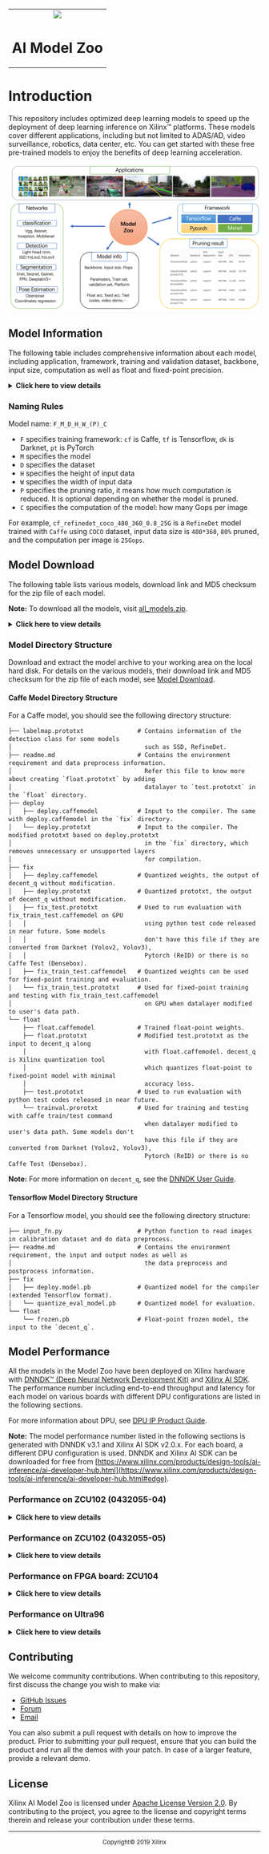 <table width="100%">
  <tr width="100%">
    <td align="center"><img src="https://www.xilinx.com/content/dam/xilinx/imgs/press/media-kits/corporate/xilinx-logo.png" width="30%"/><h1>AI Model Zoo</h1>
    </td>
 </tr>
 </table>

# Introduction
This repository includes optimized deep learning models to speed up the deployment of deep learning inference on Xilinx&trade; platforms. These models cover different applications, including but not limited to ADAS/AD, video surveillance, robotics, data center, etc. You can get started with these free pre-trained models to enjoy the benefits of deep learning acceleration.

![Missing Image:xlnx_model_zoo.png](images/xlnx_model_zoo.png)

## Model Information
The following table includes comprehensive information about each model, including application, framework, training and validation dataset, backbone, input size, computation as well as float and fixed-point precision. 

<details>
 <summary><b>Click here to view details</b></summary>
 
| No\. | Application              | Model                          | Name                                                | Framework  | Backbone       | Input Size | OPS per image | Training Set                            | Val Set                 | Float \(Top1, Top5\)/ mAP/mIoU | Fixed \(Top1, Top5\)/mAP/mIoU |
|------|--------------------------|--------------------------------|-----------------------------------------------------|------------|----------------|------------|---------------|-----------------------------------------|-------------------------|--------------------------------|-------------------------------|
| 1    | Image Classification     | resnet50                       | cf\_resnet50\_imagenet\_224\_224\_7\.7G             | caffe      | resnet50       | 224\*224   | 7\.7G         | ImageNet Train                          | ImageNet Validataion    | 0\.74828/0\.92135              | 0\.7338/0\.9130               |
| 2    | Image Classification     | Inception\_v1                  | cf\_inceptionv1\_imagenet\_224\_224\_3\.16G         | caffe      | inception\_v1  | 224\*224   | 3\.16G        | ImageNet Train                          | ImageNet Validataion    | 0\.689/0\.897                  | 0\.69882/0\.894122            |
| 3    | Image Classification     | Inception\_v2                  | cf\_inceptionv2\_imagenet\_224\_224\_4G             | caffe      | bn\-inception  | 224\*224   | 4G            | ImageNet Train                          | ImageNet Validataion    | 0\.7283/0\.9109                | 0\.7170/0\.9033               |
| 4    | Image Classification     | Inception\_v3                  | cf\_inceptionv3\_imagenet\_299\_299\_11\.4G         | caffe      | inception\_v3  | 299\*299   | 11\.4G        | ImageNet Train                          | ImageNet Validataion    | 0\.77058/0\.93326              | 0\.76264/0\.930322            |
| 5    | Image Classification     | mobileNet\_v2                  | cf\_mobilenetv2\_imagenet\_224\_224\_0\.59G         | caffe      | MobileNet\_v2  | 224\*224   | 608M          | ImageNet Train                          | ImageNet Validataion    | 0\.6649/0\.872362              | 0\.635219/0\.850701           |
| 6    | Image Classification     | tf\_resnet50                   | tf\_resnet50\_imagenet\_224\_224\_6\.97G            | tensorflow | resnet50       | 224\*224   | 6\.97G        | ImageNet Train                          | ImageNet Validataion    | 0\.7520/0\.9219                | 0\.7420/0\.9209               |
| 7    | Image Classification     | tf\_inception\_v1              | tf\_inceptionv1\_imagenet\_224\_224\_3G             | tensorflow | inception\_v1  | 224\*224   | 3\.0G         | ImageNet Train                          | ImageNet Validataion    | 0\.6976/0\.8963                | 0\.6786/0\.8885               |
| 8    | Image Classification     | tf\_mobilenet\_v2              | tf\_mobilenetv2\_imagenet\_224\_224\_1\.17G         | tensorflow | MobileNet\_v2  | 224\*224   | 1\.17G        | ImageNet Train                          | ImageNet Validataion    | 0\.7487/0\.9250                | 0\.2720/\-                    |
| 9    | ADAS Vehicle Detection   | ssd\_adas\_pruned\_0\.95       | cf\_ssdadas\_bdd\_360\_480\_0\.95\_6\.3G            | caffe      | VGG\-16        | 360\*480   | 6\.3G         | bdd100k \+ private data                 | bdd100k \+ private data | 0\.426                         | 0\.424                        |
| 10   | ADAS Pedstrain Detection | ssd\_pedestrain\_pruned\_0\.97 | cf\_ssdpedestrian\_coco\_360\_640\_0\.97\_5\.9G     | caffe      | VGG\-bn\-16    | 360\*640   | 5\.9G         | coco2014\_train\_person and crowndhuman | coco2014\_val\_person   | 0\.5899                        | 0\.585                        |
| 11   | Traffic Detection        | ssd\_traffic\_pruned\_0\.9     | cf\_ssdtraffic\_360\_480\_0\.9\_11\.6G              | caffe      | VGG\-16        | 360\*480   | 11\.6G        | private data                            | private data            | 0\.602                         | 0\.588                        |
| 12   | Object Detection         | ssd\_mobilnet\_v2              | cf\_ssdmobilenetv2\_bdd\_360\_480\_6\.57G           | caffe      | MobileNet\_v2  | 360\*480   | 6\.57G        | bdd100k train                           | bdd100k val             | 0\.3186                        | 0\.3019                        |
| 13   | Object Detection         | tf\_ssd\_voc                   | tf\_ssd\_voc\_300\_300\_64\.81G                     | tensorflow | VGG\-bn\-16    | 300\*300   | 64\.81G       | voc07\+12\_trainval                     | voc07\_test             | 0\.7942\(11 points\)           | 0\.7882\(11 points\)          |
| 14   | Face Detection           | densebox\_320\_320             | cf\_densebox\_wider\_320\_320\_0\.49G               | caffe      | VGG\-16        | 320\*320   | 0\.49G        | wider\_face                             | FDDB                    | 0\.8818                        | 0\.8768                       |
| 15   | Face Detection           | densebox\_360\_640             | cf\_densebox\_wider\_360\_640\_1\.11G               | caffe      | VGG\-16        | 360\*640   | 1\.11G        | wider\_face                             | FDDB                    | 0\.8909                        | 0\.8909                       |
| 16   | ADAS Detection           | yolov3\_adas\_prune\_0\.9      | dk\_yolov3\_cityscapes\_256\_512\_0\.9\_5\.46G      | darknet    | darknet\-53    | 256\*512   | 5\.46G        | cityscape train                         | cityscape val           | 55\.20%                        | 53\.00%                       |
| 17   | Object Detection         | yolov3\_voc                    | dk\_yolov3\_voc\_416\_416\_65\.42G                  | darknet    | darknet\-53    | 416\*416   | 65\.42G       | voc07\+12\_trainval                     | voc07\_test             | 82\.4%\(MaxIntegral\)          | 81\.5%\(MaxIntegral\)         |
| 18   | Object Detection         | tf\_yolov3\_voc                | tf\_yolov3\_voc\_416\_416\_65\.63G                  | tensorflow | darknet\-53    | 416\*416   | 65\.63G       | voc07\+12\_trainval                     | voc07\_test             | 78\.46%\(11 points\)           | 77\.38%\(11 points\)          |
| 19   | Object Detection         | refinedet\_pruned\_0\.8        | cf\_refinedet\_coco\_360\_480\_0\.8\_25G            | caffe      | VGG\-bn\-16    | 360\*480   | 25G           | coco2014\_train\_person                 | coco2014\_val\_person   | 67\.68%                        | 67\.47%                       |
| 20   | Object Detection         | refinedet\_pruned\_0\.92       | cf\_refinedet\_coco\_360\_480\_0\.92\_10\.10G       | caffe      | VGG\-bn\-16    | 360\*480   | 10\.10G       | coco2014\_train\_person                 | coco2014\_val\_person   | 64\.60%                        | 64\.50%                       |
| 21   | Object Detection         | refinedet\_pruned\_0\.96       | cf\_refinedet\_coco\_360\_480\_0\.96\_5\.08G        | caffe      | VGG\-bn\-16    | 360\*480   | 5\.08G        | coco2014\_train\_person                 | coco2014\_val\_person   | 60\.89%                        | 60\.65%                       |
| 22   | ADAS Segmentation        | FPN                            | cf\_fpn\_cityscapes\_256\_512\_8\.9G                | caffe      | Google\_v1\_BN | 256\*512   | 8\.9G         | Cityscapes gtFineTrain\(2975\)          | Cityscapes Val\(500\)   | 0\.5669                        | 0\.5645                       |
| 23   | ADAS Lane Detection      | VPGnet\_pruned\_0\.99          | cf\_VPGnet\_caltechlane\_480\_640\_0\.99\_2\.5G     | caffe      | VGG            | 480\*640   | 2\.5G         | caltech\-lanes\-train\-dataset          | caltech lane            | 88\.639%\(F1\-score\)          | 87%\(F1\-score\)              |
| 24   | Pose Estimation          | SP\-net                        | cf\_SPnet\_aichallenger\_224\_128\_0\.54G           | caffe      | Google\_v1\_BN | 128\*224   | 548\.6M       | ai\_challenger                          | ai\_challenger          | 88\.2%\(PCKh0\.5\)             | 87\.86%\(PCKh0\.5\)           |
| 25   | Pose Estimation          | Openpose\_pruned\_0\.3         | cf\_openpose\_aichallenger\_368\_368\_0\.3\_189\.7G | caffe      | VGG            | 368\*368   | 49\.88G       | ai\_challenger                          | ai\_challenger          | 0\.45067\(OKs\)                | 0\.44287\(Oks\)               |
| 26   | Object Detection         | yolov2\_voc                    | dk\_yolov2\_voc\_448\_448\_34G                      | darknet    | darknet\-19    | 448\*448   | 34G           | voc07\+12\_trainval                     | voc07\_test             | 78\.45%\(MaxIntegral\)         | 77\.39%\(MaxIntegral\)        |
| 27   | Object Detection         | yolov2\_voc\_pruned\_0\.66     | dk\_yolov2\_voc\_448\_448\_0\.66\_11\.56G           | darknet    | darknet\-19    | 448\*448   | 11\.56G       | voc07\+12\_trainval                     | voc07\_test             | 77%\(MaxIntegral\)             | 76%\(MaxIntegral\)            |
| 28   | Object Detection         | yolov2\_voc\_pruned\_0\.71     | dk\_yolov2\_voc\_448\_448\_0\.71\_9\.86G            | darknet    | darknet\-19    | 448\*448   | 9\.86G        | voc07\+12\_trainval                     | voc07\_test             | 76\.7%\(MaxIntegral\)          | 75\.3%\(MaxIntegral\)         |
| 29   | Object Detection         | yolov2\_voc\_pruned\_0\.77     | dk\_yolov2\_voc\_448\_448\_0\.77\_7\.82G            | darknet    | darknet\-19    | 448\*448   | 7\.82G        | voc07\+12\_trainval                     | voc07\_test             | 75\.76%\(MaxIntegral\)         | 74\.6%\(MaxIntegral\)         |
| 30   | Image Classifiction      | Inception\-v4                  | cf\_inceptionv4\_imagenet\_299\_299\_24\.5G         | caffe      | inception      | 299\*299   | 24\.5G        | ImageNet Train                          | ImageNet Validataion    | 79\.59%/94\.70%                | 78\.99%/94\.45%               |
| 31   | Image Classifiction      | SqueezeNet                     | cf\_squeeze\_imagenet\_227\_227\_0\.76G             | caffe      | squeezenet     | 227\*227   | 0\.76G        | ImageNet Train                          | ImageNet Validataion    | 54\.64%/78\.20%                | 50\.69%/77\.01%               |
| 32   | Face Recognition         | face\_landmark                 | cf\_landmark\_celeba\_96\_72\_0\.14G                | caffe      | lenet          | 96\*72     | 0\.14G        | celebA                                  | processed helen         | 0\.03704\(MAE\)                | 0\.03692\(MAE\)               |
| 33   | Re\-identification       | reid                           | cf\_reid\_marketcuhk\_160\_80\_0\.95G               | caffe      | resnet18       | 160\*80    | 0\.95G        | Market1501\+CUHK03                      | Market1501              | 78\.00%                        | 77\.60%                       |
| 34   | Object Detection         | yolov3\_bdd                    | cf\_yolov3\_bdd\_288\_512\_53\.7G                   | caffe      | darknet\-53    | 288\*512   | 53\.7G        | bdd100k                                 | bdd100k                 | 50\.60%                        | 49\.14%                       |
| 35   | Image Classifiction      | tf\_mobilenet\_v1              | tf\_mobilenetv1\_imagenet\_224\_224\_1\.14G         | tensorflow | MobileNet\_v1  | 224\*224   | 1\.14G        | ImageNet Train                          | ImageNet Validataion    | 71\.06%/89\.72%                | 67\.87%/87\.67%               |
| 36   | Image Classifiction      | resnet18                       | cf\_resnet18\_imagenet\_224\_224\_3\.65G            | caffe      | resnet18       | 224\*224   | 3\.65G        | ImageNet Train                          | ImageNet Validataion    | 68\.44%/88\.64%                | 66\.94%/88\.25%               |
| 37   | Image Classifiction      | resnet18\_wide                 | tf\_resnet18\_imagenet\_224\_224\_28G               | tensorflow | resnet18       | 224\*224   | 28G           | ImageNet Train                          | ImageNet Validataion    | 68\.91%/88\.63%                | 69\.86%/88\.96%               |

</details>

### Naming Rules
Model name: `F_M_D_H_W_(P)_C`
* `F` specifies training framework: `cf` is Caffe, `tf` is Tensorflow, `dk` is Darknet, `pt` is PyTorch
* `M` specifies the model
* `D` specifies the dataset
* `H` specifies the height of input data
* `W` specifies the width of input data
* `P` specifies the pruning ratio, it means how much computation is reduced. It is optional depending on whether the model is pruned.
* `C` specifies the computation of the model: how many Gops per image

For example, `cf_refinedet_coco_480_360_0.8_25G` is a `RefineDet` model trained with `Caffe` using `COCO` dataset, input data size is `480*360`, `80%` pruned, and the computation per image is `25Gops`.



## Model Download
The following table lists various models, download link and MD5 checksum for the zip file of each model.

**Note:** To download all the models, visit [all_models.zip](https://www.xilinx.com/bin/public/openDownload?filename=all_models.zip). 

<details>
 <summary><b>Click here to view details</b></summary>

If you are a:
 - Linux user, use the [`get_model.sh`](reference-files/get_model.sh) script to download all the models.   
 - Windows user, use the download link listed in the following table to download a model.


| No\. | Model                          | Size       | Download link                                                                                                      | Checksum                         |
|------|--------------------------------|------------|--------------------------------------------------------------------------------------------------------------------|----------------------------------|
| 1    | resnet50                       | 226\.61 MB | https://www.xilinx.com/bin/public/openDownload?filename=cf_resnet50_imagenet_224_224_7.7G.zip             | a1158f0558254b94bbf05651b04893af |
| 2    | Inception\_v1                  | 86\.47 MB  | https://www.xilinx.com/bin/public/openDownload?filename=cf_inceptionv1_imagenet_224_224_3.16G.zip         | 9cad57664719e106d1dfe81f0730e1a2 |
| 3    | Inception\_v2                  | 143\.38 MB | https://www.xilinx.com/bin/public/openDownload?filename=cf_inceptionv2_imagenet_224_224_4G.zip             | 13439f7c01b769f72724d0d9bd5f1f87 |
| 4    | Inception\_v3                  | 212\.43 MB | https://www.xilinx.com/bin/public/openDownload?filename=cf_inceptionv3_imagenet_299_299_11.4G.zip         | f6415422c49087dfbc933fd0d2e451ed |
| 5    | mobileNet\_v2                  | 33\.17 MB  | https://www.xilinx.com/bin/public/openDownload?filename=cf_mobilenetv2_imagenet_224_224_0.59G.zip         | a698a297abc8607503e15f47ea5de539 |
| 6    | tf\_resnet50                   | 204\.41 MB | https://www.xilinx.com/bin/public/openDownload?filename=tf_resnet50_imagenet_224_224_6.97G.zip            | ffce2c0461d0e914d6d1eb3e81b0c825 |
| 7    | tf\_inception\_v1              | 53\.44 MB  | https://www.xilinx.com/bin/public/openDownload?filename=tf_inceptionv1_imagenet_224_224_3G.zip             | 64f58dd36e28726a62b964284bb91508 |
| 8    | tf\_mobilenet\_v2              | 49\.84 MB  | https://www.xilinx.com/bin/public/openDownload?filename=tf_mobilenetv2_imagenet_224_224_1.17G.zip         | 47e70eae53af73e77664d9871456511f |
| 9    | ssd\_adas\_pruned\_0\.95       | 10\.97 MB  | https://www.xilinx.com/bin/public/openDownload?filename=cf_ssdadas_bdd_360_480_0.95_6.3G.zip            | 02c14f5b3a4641bef2f6713625f9bf95 |
| 10   | ssd\_pedestrain\_pruned\_0\.97 | 7\.32 MB   | https://www.xilinx.com/bin/public/openDownload?filename=cf_ssdpedestrian_coco_360_640_0.97_5.9G.zip     | d913a529e8885451b670f865bec21c3a |
| 11   | ssd\_traffic\_pruned\_0\.9     | 17\.49 MB  | https://www.xilinx.com/bin/public/openDownload?filename=cf_ssdtraffic_360_480_0.9_11.6G.zip              | a978c750f14b879c45daf0379198c015 |
| 12   | ssd\_mobilnet\_v2              | 98\.48 MB  | https://www.xilinx.com/bin/public/openDownload?filename=cf_ssdmobilenetv2_bdd_360_480_6.57G.zip           | bbd9b6a5429db3341115df8eb19d30cc |
| 13   | tf\_ssd\_voc                   | 209\.66 MB | https://www.xilinx.com/bin/public/openDownload?filename=tf_ssd_voc_300_300_64.81G.zip                     | 9f7081ec490148eb4709c0075b6db58e |
| 14   | densebox\_320\_320             | 4\.64 MB   | https://www.xilinx.com/bin/public/openDownload?filename=cf_densebox_wider_320_320_0.49G.zip               | e7cf3260a84422640f115e4ae62bd963 |
| 15   | densebox\_360\_640             | 4\.64 MB   | https://www.xilinx.com/bin/public/openDownload?filename=cf_densebox_wider_360_640_1.11G.zip               | 53da8c489d73c72ad94b38f624157380 |
| 16   | yolov3\_adas\_prune\_0\.9      | 35\.81 MB  | https://www.xilinx.com/bin/public/openDownload?filename=dk_yolov3_cityscapes_256_512_5.46G.zip            | 20530268484ff9a2ff67804ad1c19b3b |
| 17   | yolov3\_voc                    | 940\.03 MB | https://www.xilinx.com/bin/public/openDownload?filename=dk_yolov3_voc_416_416_65.42G.zip                  | d8265f80521da8e3251ea57798818c31 |
| 18   | tf\_yolov3\_voc                | 500\.07 MB | https://www.xilinx.com/bin/public/openDownload?filename=tf_yolov3_voc_416_416_65.63G.zip                  | c5923313c7570226d4a9249ea68b6fdd |
| 19   | refinedet\_pruned\_0\.8        | 10\.2 MB   | https://www.xilinx.com/bin/public/openDownload?filename=cf_refinedet_coco_360_480_0.92_10.10G.zip       | b3fa2804b699915e3dc6bf88478308d8 |
| 20   | refinedet\_pruned\_0\.92       | 5\.07 MB   | https://www.xilinx.com/bin/public/openDownload?filename=cf_refinedet_coco_360_480_0.96_5.08G.zip        | 51e8fb7639786a476829c8286b7e1843 |
| 21   | refinedet\_pruned\_0\.96       | 37\.34 MB  | https://www.xilinx.com/bin/public/openDownload?filename=cf_refinedet_coco_360_480_0.8_25G.zip            | 8ae8521ad5d754bb473a2527dfa5a805 |
| 22   | FPN                            | 55\.98 MB  | https://www.xilinx.com/bin/public/openDownload?filename=cf_fpn_cityscapes_256_512_8.9G.zip                | 2f29e526a604f81ae07654a5c5f50dc8 |
| 23   | VPGnet\_pruned\_0\.99          | 6\.89 MB   | https://www.xilinx.com/bin/public/openDownload?filename=cf_VPGnet_caltechlane_480_640_0.99_2.5G.zip     | 697672ac6d91418e16c19978889cb827 |
| 24   | SP\-net                        | 17\.32 MB  | https://www.xilinx.com/bin/public/openDownload?filename=cf_SPnet_aichallenger_224_128_0.54G.zip           | 41769a269984a183362f2492f719a0d1 |
| 25   | Openpose\_pruned\_0\.3         | 315\.37 MB | https://www.xilinx.com/bin/public/openDownload?filename=cf_openpose_aichallenger_368_368_0.3_189.7G.zip | 3e2f9fac5dcdfbc30d663b2f218ebc6c |
| 26   | yolov2\_voc                    | 476\.34 MB | https://www.xilinx.com/bin/public/openDownload?filename=dk_yolov2_voc_448_448_34G.zip                      | a6f439314bdf65d0d4684c8cdc96c3dd |
| 27   | yolov2\_voc\_pruned\_0\.66     | 223\.22 MB | https://www.xilinx.com/bin/public/openDownload?filename=dk_yolov2_voc_448_448_0.66_11.56G.zip           | 9fa27b6cfe81e5f3a62004dc12cabbe7 |
| 28   | yolov2\_voc\_pruned\_0\.71     | 202\.25 MB | https://www.xilinx.com/bin/public/openDownload?filename=dk_yolov2_voc_448_448_0.71_9.86G.zip            | 6a67d3182cf52dae2023ef3255c128e6 |
| 29   | yolov2\_voc\_pruned\_0\.77     | 146\.51 MB | https://www.xilinx.com/bin/public/openDownload?filename=dk_yolov2_voc_448_448_0.77_7.82G.zip            | 662857523d9762c7fe74cc3597cf5fd6 |
| 30   | Inception\-v4                  | 380\.38 MB | https://www.xilinx.com/bin/public/openDownload?filename=cf_inceptionv4_imagenet_299_299_24.5G.zip         | e75b600ca020446626b6700b04ba5f5f |
| 31   | SqueezeNet                     | 11\.27 MB  | https://www.xilinx.com/bin/public/openDownload?filename=cf_squeeze_imagenet_227_227_0.76G.zip             | 20befe2e854d1e36230e77f283ee3d39 |
| 32   | face\_landmark                 | 50\.42 MB  | https://www.xilinx.com/bin/public/openDownload?filename=cf_landmark_celeba_96_72_0.14G.zip                | 44236176d313f8a51098d060cf3ad07d |
| 33   | reid                           | 98\.33 MB  | https://www.xilinx.com/bin/public/openDownload?filename=cf_reid_marketcuhk_160_80_0.95G.zip               | bb2ca45bf1e57949a66cb3bf52adce8f |
| 34   | yolov3\_bdd                    | 944\.14 MB | https://www.xilinx.com/bin/public/openDownload?filename=cf_yolov3_bdd_288_512_53.7G.zip                   | 25802e6b0e0ae0ac3f0ccea105d2a829 |
| 35   | tf\_mobilenet\_v1              | 42\.43 MB  | https://www.xilinx.com/bin/public/openDownload?filename=tf_mobilenetv1_imagenet_224_224_1.14G.zip         | 4337b02322441ce1686ce19fc1a36d82 |
| 36   | resnet18                       | 178\.45 MB | https://www.xilinx.com/bin/public/openDownload?filename=cf_resnet18_imagenet_224_224_3.65G.zip            | 2380212df49e7c9584bdaef646c470f7 |
| 37   | resnet18\_wide                 | 393\.64 MB | https://www.xilinx.com/bin/public/openDownload?filename=tf_resnet18_imagenet_224_224_28G.zip               | 32f782a084f2f2de089c9eb4f1c3e364 |
| /    | All models                     | 6\.31GB    | https://www.xilinx.com/bin/public/openDownload?filename=all_models.zip                                         | 0fc242102699cad110027ecfff453d91 |

</details>

### Model Directory Structure
Download and extract the model archive to your working area on the local hard disk. For details on the various models, their download link and MD5 checksum for the zip file of each model, see [Model Download](#model-download).

#### Caffe Model Directory Structure
For a Caffe model, you should see the following directory structure:
    
    ├── labelmap.prototxt               # Contains information of the detection class for some models 
    │                                     such as SSD, RefineDet.
    ├── readme.md                       # Contains the environment requirement and data preprocess information. 
    │                                     Refer this file to know more about creating `float.prototxt` by adding
    │                                     datalayer to `test.prototxt` in the `float` directory.
    ├── deploy                          
    │   ├── deploy.caffemodel           # Input to the compiler. The same with deploy.caffemodel in the `fix` directory.
    │   └── deploy.prototxt             # Input to the compiler. The modified prototxt based on deploy.prototxt
    │                                     in the `fix` directory, which removes unnecessary or unsupported layers 
    │                                     for compilation.
    ├── fix                             
    │   ├── deploy.caffemodel           # Quantized weights, the output of decent_q without modification.
    │   ├── deploy.prototxt             # Quantized prototxt, the output of decent_q without modification.
    │   ├── fix_test.prototxt           # Used to run evaluation with fix_train_test.caffemodel on GPU 
    │   │                                 using python test code released in near future. Some models 
    │   │                                 don't have this file if they are converted from Darknet (Yolov2, Yolov3),
    │   │                                 Pytorch (ReID) or there is no Caffe Test (Densebox).
    │   ├── fix_train_test.caffemodel   # Quantized weights can be used for fixed-point training and evaluation.    
    │   └── fix_train_test.prototxt     # Used for fixed-point training and testing with fix_train_test.caffemodel
    │                                     on GPU when datalayer modified to user's data path.
    └── float                           
        ├── float.caffemodel            # Trained float-point weights.
        ├── float.prototxt              # Modified test.prototxt as the input to decent_q along 
        │                                 with float.caffemodel. decent_q is Xilinx quantization tool 
        │                                 which quantizes float-point to fixed-point model with minimal 
        │                                 accuracy loss. 
        ├── test.prototxt               # Used to run evaluation with python test codes released in near future.    
        └── trainval.prorotxt           # Used for training and testing with caffe train/test command 
                                          when datalayer modified to user's data path. Some models don't 
                                          have this file if they are converted from Darknet (Yolov2, Yolov3),
                                          Pytorch (ReID) or there is no Caffe Test (Densebox).          
     

**Note:** For more information on `decent_q`, see the [DNNDK User Guide](https://www.xilinx.com/support/documentation/sw_manuals/ai_inference/v1_6/ug1327-dnndk-user-guide.pdf).

#### Tensorflow Model Directory Structure
For a Tensorflow model, you should see the following directory structure:

    
    ├── input_fn.py                     # Python function to read images in calibration dataset and do data preprocess.
    ├── readme.md                       # Contains the environment requirement, the input and output nodes as well as 
    │                                     the data preprocess and postprocess information.
    ├── fix                          
    │   ├── deploy.model.pb             # Quantized model for the compiler (extended Tensorflow format).
    │   └── quantize_eval_model.pb      # Quantized model for evaluation.
    └── float                             
        └── frozen.pb                   # Float-point frozen model, the input to the `decent_q`.



## Model Performance
All the models in the Model Zoo have been deployed on Xilinx hardware with [DNNDK™ (Deep Neural Network Development Kit)](https://www.xilinx.com/products/design-tools/ai-inference/ai-developer-hub.html#edge) and [Xilinx AI SDK](https://www.xilinx.com/products/design-tools/ai-inference/ai-developer-hub.html#edge). The performance number including end-to-end throughput and latency for each model on various boards with different DPU configurations are listed in the following sections. 

For more information about DPU, see [DPU IP Product Guide](https://www.xilinx.com/support/documentation/ip_documentation/dpu/v3_0/pg338-dpu.pdf).


**Note:** The model performance number listed in the following sections is generated with DNNDK v3.1 and Xilinx AI SDK v2.0.x. For each board, a different DPU configuration is used. DNNDK and Xilinx AI SDK can be downloaded for free from [https://www.xilinx.com/products/design-tools/ai-inference/ai-developer-hub.html](https://www.xilinx.com/products/design-tools/ai-inference/ai-developer-hub.html#edge).

### Performance on ZCU102 (0432055-04)
<details>
 <summary><b>Click here to view details</b></summary>

The following table lists the performance number including end-to-end throughput and latency for each model on the `ZCU102 (0432055-04)` board with a  `3 * B4096  @ 287MHz   V1.4.0` DPU configuration:


| No\. | Model                          | Name                                                | E2E latency \(ms\) Thread num =1 | E2E throughput \-fps\(Single Thread\) | E2E throughput \-fps\(Multi Thread\) |
|------|--------------------------------|-----------------------------------------------------|---------------------------------|-----------------------------------------|----------------------------------------|
| 1    | resnet50                       | cf\_resnet50\_imagenet\_224\_224\_7\.7G             | 12\.85                          | 77\.8                                   | 179\.3                                 |
| 2    | Inception\_v1                  | cf\_inceptionv1\_imagenet\_224\_224\_3\.16G         | 5\.47                           | 182\.683                                | 485\.533                               |
| 3    | Inception\_v2                  | cf\_inceptionv2\_imagenet\_224\_224\_4G             | 6\.76                           | 147\.933                                | 373\.267                               |
| 4    | Inception\_v3                  | cf\_inceptionv3\_imagenet\_299\_299\_11\.4G         | 17                              | 58\.8333                                | 155\.4                                 |
| 5    | mobileNet\_v2                  | cf\_mobilenetv2\_imagenet\_224\_224\_0\.59G         | 4\.09                           | 244\.617                                | 638\.067                               |
| 6    | tf\_resnet50                   | tf\_resnet50\_imagenet\_224\_224\_6\.97G            | 11\.94                          | 83\.7833                                | 191\.417                               |
| 7    | tf\_inception\_v1              | tf\_inceptionv1\_imagenet\_224\_224\_3G             | 6\.72                           | 148\.867                                | 358\.283                               |
| 8    | tf\_mobilenet\_v2              | tf\_mobilenetv2\_imagenet\_224\_224\_1\.17G         | 5\.46                           | 183\.117                                | 458\.65                                |
| 9    | ssd\_adas\_pruned\_0\.95       | cf\_ssdadas\_bdd\_360\_480\_0\.95\_6\.3G            | 11\.33                          | 88\.2667                                | 320\.5                                 |
| 10   | ssd\_pedestrain\_pruned\_0\.97 | cf\_ssdpedestrian\_coco\_360\_640\_0\.97\_5\.9G     | 12\.96                          | 77\.1833                                | 314\.717                               |
| 11   | ssd\_traffic\_pruned\_0\.9     | cf\_ssdtraffic\_360\_480\_0\.9\_11\.6G              | 17\.49                          | 57\.1833                                | 218\.183                               |
| 12   | ssd\_mobilnet\_v2              | cf\_ssdmobilenetv2\_bdd\_360\_480\_6\.57G           | 24\.21                          | 41\.3                                   | 141\.233                               |
| 13   | tf\_ssd\_voc                   | tf\_ssd\_voc\_300\_300\_64\.81G                     | 69\.28                          | 14\.4333                                | 46\.7833                               |
| 14   | densebox\_320\_320             | cf\_densebox\_wider\_320\_320\_0\.49G               | 2\.43                           | 412\.183                                | 1416\.63                               |
| 15   | densebox\_360\_640             | cf\_densebox\_wider\_360\_640\_1\.11G               | 5\.01                           | 199\.717                                | 719\.75                                |
| 16   | yolov3\_adas\_prune\_0\.9      | dk\_yolov3\_cityscapes\_256\_512\_0\.9\_5\.46G      | 11\.09                          | 90\.1667                                | 259\.65                                |
| 17   | yolov3\_voc                    | dk\_yolov3\_voc\_416\_416\_65\.42G                  | 70\.51                          | 14\.1833                                | 44\.4                                  |
| 18   | tf\_yolov3\_voc                | tf\_yolov3\_voc\_416\_416\_65\.63G                  | 70\.75                          | 14\.1333                                | 44\.0167                               |
| 19   | refinedet\_pruned\_0\.8        | cf\_refinedet\_coco\_360\_480\_0\.8\_25G            | 29\.91                          | 33\.4333                                | 109\.067                               |
| 20   | refinedet\_pruned\_0\.92       | cf\_refinedet\_coco\_360\_480\_0\.92\_10\.10G       | 15\.39                          | 64\.9667                                | 216\.317                               |
| 21   | refinedet\_pruned\_0\.96       | cf\_refinedet\_coco\_360\_480\_0\.96\_5\.08G        | 11\.04                          | 90\.5833                                | 312                                    |
| 22   | FPN                            | cf\_fpn\_cityscapes\_256\_512\_8\.9G                | 16\.58                          | 60\.3                                   | 203\.867                               |
| 23   | VPGnet\_pruned\_0\.99          | cf\_VPGnet\_caltechlane\_480\_640\_0\.99\_2\.5G     | 9\.44                           | 105\.9                                  | 424\.667                               |
| 24   | SP\-net                        | cf\_SPnet\_aichallenger\_224\_128\_0\.54G           | 1\.73                           | 579\.067                                | 1620\.67                               |
| 25   | Openpose\_pruned\_0\.3         | cf\_openpose\_aichallenger\_368\_368\_0\.3\_189\.7G | 279\.07                         | 3\.58333                                | 38\.5                                  |
| 26   | yolov2\_voc                    | dk\_yolov2\_voc\_448\_448\_34G                      | 39\.76                          | 25\.15                                  | 86\.35                                 |
| 27   | yolov2\_voc\_pruned\_0\.66     | dk\_yolov2\_voc\_448\_448\_0\.66\_11\.56G           | 18\.42                          | 54\.2833                                | 211\.217                               |
| 28   | yolov2\_voc\_pruned\_0\.71     | dk\_yolov2\_voc\_448\_448\_0\.71\_9\.86G            | 16\.42                          | 60\.9167                                | 242\.433                               |
| 29   | yolov2\_voc\_pruned\_0\.77     | dk\_yolov2\_voc\_448\_448\_0\.77\_7\.82G            | 14\.46                          | 69\.1667                                | 286\.733                               |
| 30   | Inception\-v4                  | cf\_inceptionv4\_imagenet\_299\_299\_24\.5G         | 34\.25                          | 29\.2                                   | 84\.25                                 |
| 31   | SqueezeNet                     | cf\_squeeze\_imagenet\_227\_227\_0\.76G             | 3\.6                            | 277\.65                                 | 1080\.77                               |
| 32   | face\_landmark                 | cf\_landmark\_celeba\_96\_72\_0\.14G                | 1\.13                           | 885\.033                                | 1623\.3                                |
| 33   | reid                           | cf\_reid\_marketcuhk\_160\_80\_0\.95G               | 2\.67                           | 375                                     | 773\.533                               |
| 34   | yolov3\_bdd                    | cf\_yolov3\_bdd\_288\_512\_53\.7G                   | 73\.89                          | 13\.5333                                | 42\.8833                               |
| 35   | tf\_mobilenet\_v1              | tf\_mobilenetv1\_imagenet\_224\_224\_1\.14G         | 3\.2                            | 312\.067                                | 875\.967                               |
| 36   | resnet18                       | cf\_resnet18\_imagenet\_224\_224\_3\.65G            | 5\.1                            | 195\.95                                 | 524\.433                               |
| 37   | resnet18\_wide                 | tf\_resnet18\_imagenet\_224\_224\_28G               | 33\.28                          | 30\.05                                  | 83\.4167                               |
</details>


### Performance on ZCU102 (0432055-05)   
<details>
 <summary><b>Click here to view details</b></summary>

The following table lists the performance number including end-to-end throughput and latency for each model on the `ZCU102 (0432055-05)` board with a `3 * B4096  @ 287MHz   V1.4.0` DPU configuration: 


| No\. | Model                          | Name                                                | E2E latency \(ms\) Thread num =1 | E2E throughput \-fps\(Single Thread\) | E2E throughput \-fps\(Multi Thread\) |
|------|--------------------------------|-----------------------------------------------------|---------------------------------|-----------------------------------------|----------------------------------------|
| 1    | resnet50                       | cf\_resnet50\_imagenet\_224\_224\_7\.7G             | 12\.98                          | 77\.0167                                | 163\.417                               |
| 2    | Inception\_v1                  | cf\_inceptionv1\_imagenet\_224\_224\_3\.16G         | 5\.51                           | 181\.65                                 | 452\.4                                 |
| 3    | Inception\_v2                  | cf\_inceptionv2\_imagenet\_224\_224\_4G             | 6\.8                            | 147                                     | 345\.7                                 |
| 4    | Inception\_v3                  | cf\_inceptionv3\_imagenet\_299\_299\_11\.4G         | 17\.11                          | 58\.45                                  | 144\.9                                 |
| 5    | mobileNet\_v2                  | cf\_mobilenetv2\_imagenet\_224\_224\_0\.59G         | 4\.13                           | 241\.9                                  | 587\.25                                |
| 6    | tf\_resnet50                   | tf\_resnet50\_imagenet\_224\_224\_6\.97G            | 12\.07                          | 82\.85                                  | 173\.267                               |
| 7    | tf\_inception\_v1              | tf\_inceptionv1\_imagenet\_224\_224\_3G             | 6\.77                           | 147\.65                                 | 330\.583                               |
| 8    | tf\_mobilenet\_v2              | tf\_mobilenetv2\_imagenet\_224\_224\_1\.17G         | 5\.52                           | 181\.067                                | 422\.15                                |
| 9    | ssd\_adas\_pruned\_0\.95       | cf\_ssdadas\_bdd\_360\_480\_0\.95\_6\.3G            | 11\.32                          | 88\.3167                                | 306\.267                               |
| 10   | ssd\_pedestrain\_pruned\_0\.97 | cf\_ssdpedestrian\_coco\_360\_640\_0\.97\_5\.9G     | 12\.96                          | 77\.1667                                | 309\.4                                 |
| 11   | ssd\_traffic\_pruned\_0\.9     | cf\_ssdtraffic\_360\_480\_0\.9\_11\.6G              | 17\.48                          | 57\.2                                   | 216                                    |
| 12   | ssd\_mobilnet\_v2              | cf\_ssdmobilenetv2\_bdd\_360\_480\_6\.57G           | 24\.67                          | 40\.5333                                | 124\.733                               |
| 13   | tf\_ssd\_voc                   | tf\_ssd\_voc\_300\_300\_64\.81G                     | 69\.61                          | 14\.3667                                | 46\.9833                               |
| 14   | densebox\_320\_320             | cf\_densebox\_wider\_320\_320\_0\.49G               | 2\.46                           | 406\.2                                  | 1311\.8                                |
| 15   | densebox\_360\_640             | cf\_densebox\_wider\_360\_640\_1\.11G               | 5\.04                           | 198\.533                                | 645\.567                               |
| 16   | yolov3\_adas\_prune\_0\.9      | dk\_yolov3\_cityscapes\_256\_512\_0\.9\_5\.46G      | 11\.16                          | 89\.6333                                | 239\.667                               |
| 17   | yolov3\_voc                    | dk\_yolov3\_voc\_416\_416\_65\.42G                  | 70\.67                          | 14\.15                                  | 43\.6167                               |
| 18   | tf\_yolov3\_voc                | tf\_yolov3\_voc\_416\_416\_65\.63G                  | 71\.01                          | 14\.0833                                | 43\.0833                               |
| 19   | refinedet\_pruned\_0\.8        | cf\_refinedet\_coco\_360\_480\_0\.8\_25G            | 29\.94                          | 33\.4                                   | 107\.533                               |
| 20   | refinedet\_pruned\_0\.92       | cf\_refinedet\_coco\_360\_480\_0\.92\_10\.10G       | 15\.48                          | 64\.6167                                | 210\.817                               |
| 21   | refinedet\_pruned\_0\.96       | cf\_refinedet\_coco\_360\_480\_0\.96\_5\.08G        | 11\.06                          | 90\.45                                  | 298\.217                               |
| 22   | FPN                            | cf\_fpn\_cityscapes\_256\_512\_8\.9G                | 16\.68                          | 59\.95                                  | 188\.533                               |
| 23   | VPGnet\_pruned\_0\.99          | cf\_VPGnet\_caltechlane\_480\_640\_0\.99\_2\.5G     | 9\.39                           | 106\.45                                 | 396\.85                                |
| 24   | SP\-net                        | cf\_SPnet\_aichallenger\_224\_128\_0\.54G           | 1\.74                           | 574\.833                                | 1516\.78                               |
| 25   | Openpose\_pruned\_0\.3         | cf\_openpose\_aichallenger\_368\_368\_0\.3\_189\.7G | 279\.07                         | 3\.58333                                | 16\.6333                               |
| 26   | yolov2\_voc                    | dk\_yolov2\_voc\_448\_448\_34G                      | 39\.84                          | 25\.1                                   | 84\.5667                               |
| 27   | yolov2\_voc\_pruned\_0\.66     | dk\_yolov2\_voc\_448\_448\_0\.66\_11\.56G           | 18\.44                          | 54\.2333                                | 206\.067                               |
| 28   | yolov2\_voc\_pruned\_0\.71     | dk\_yolov2\_voc\_448\_448\_0\.71\_9\.86G            | 16\.44                          | 60\.8167                                | 238\.017                               |
| 29   | yolov2\_voc\_pruned\_0\.77     | dk\_yolov2\_voc\_448\_448\_0\.77\_7\.82G            | 14\.48                          | 69\.0667                                | 279\.35                                |
| 30   | Inception\-v4                  | cf\_inceptionv4\_imagenet\_299\_299\_24\.5G         | 34\.46                          | 29\.0167                                | 78\.5                                  |
| 31   | SqueezeNet                     | cf\_squeeze\_imagenet\_227\_227\_0\.76G             | 3\.64                           | 274\.767                                | 1012\.17                               |
| 32   | face\_landmark                 | cf\_landmark\_celeba\_96\_72\_0\.14G                | 1\.15                           | 871\.333                                | 1444\.25                               |
| 33   | reid                           | cf\_reid\_marketcuhk\_160\_80\_0\.95G               | 2\.7                            | 370\.317                                | 702\.8                                 |
| 34   | yolov3\_bdd                    | cf\_yolov3\_bdd\_288\_512\_53\.7G                   | 74\.07                          | 13\.5                                   | 42\.0833                               |
| 35   | tf\_mobilenet\_v1              | tf\_mobilenetv1\_imagenet\_224\_224\_1\.14G         | 3\.23                           | 309\.65                                 | 809\.5                                 |
| 36   | resnet18                       | cf\_resnet18\_imagenet\_224\_224\_3\.65G            | 5\.18                           | 193\.067                                | 477\.05                                |
| 37   | resnet18\_wide                 | tf\_resnet18\_imagenet\_224\_224\_28G               | 33\.41                          | 29\.9333                                | 80\.0667                               |

</details>

### Performance on FPGA board: ZCU104  
<details>
 <summary><b>Click here to view details</b></summary>

The following table lists the performance number including end-to-end throughput and latency for each model on the `ZCU104` board with a `2 * B4096  @ 305MHz   V1.4.0` DPU configuration: 


| No\. | Model                          | Name                                                | E2E latency \(ms\) Thread num =1 | E2E throughput \-fps\(Single Thread\) | E2E throughput \-fps\(Multi Thread\) |
|------|--------------------------------|-----------------------------------------------------|---------------------------------|-----------------------------------------|----------------------------------------|
| 1    | resnet50                       | cf\_resnet50\_imagenet\_224\_224\_7\.7G             | 12\.13                          | 82\.45                                  | 151\.8                                 |
| 2    | Inception\_v1                  | cf\_inceptionv1\_imagenet\_224\_224\_3\.16G         | 5\.07                           | 197\.333                                | 404\.933                               |
| 3    | Inception\_v2                  | cf\_inceptionv2\_imagenet\_224\_224\_4G             | 6\.33                           | 158\.033                                | 310\.15                                |
| 4    | Inception\_v3                  | cf\_inceptionv3\_imagenet\_299\_299\_11\.4G         | 16\.03                          | 62\.3667                                | 126\.283                               |
| 5    | mobileNet\_v2                  | cf\_mobilenetv2\_imagenet\_224\_224\_0\.59G         | 3\.85                           | 259\.833                                | 536\.95                                |
| 6    | tf\_resnet50                   | tf\_resnet50\_imagenet\_224\_224\_6\.97G            | 11\.31                          | 88\.45                                  | 163\.65                                |
| 7    | tf\_inception\_v1              | tf\_inceptionv1\_imagenet\_224\_224\_3G             | 6\.35                           | 157\.367                                | 305\.467                               |
| 8    | tf\_mobilenet\_v2              | tf\_mobilenetv2\_imagenet\_224\_224\_1\.17G         | 5\.21                           | 191\.867                                | 380\.933                               |
| 9    | ssd\_adas\_pruned\_0\.95       | cf\_ssdadas\_bdd\_360\_480\_0\.95\_6\.3G            | 10\.69                          | 93\.5333                                | 242\.917                               |
| 10   | ssd\_pedestrain\_pruned\_0\.97 | cf\_ssdpedestrian\_coco\_360\_640\_0\.97\_5\.9G     | 12\.13                          | 82\.45                                  | 236\.083                               |
| 11   | ssd\_traffic\_pruned\_0\.9     | cf\_ssdtraffic\_360\_480\_0\.9\_11\.6G              | 16\.48                          | 60\.6667                                | 159\.617                               |
| 12   | ssd\_mobilnet\_v2              | cf\_ssdmobilenetv2\_bdd\_360\_480\_6\.57G           | 37\.78                          | 26\.4667                                | 116\.433                               |
| 13   | tf\_ssd\_voc                   | tf\_ssd\_voc\_300\_300\_64\.81G                     | 75\.09                          | 13\.3167                                | 33\.5667                               |
| 14   | densebox\_320\_320             | cf\_densebox\_wider\_320\_320\_0\.49G               | 2\.33                           | 428\.533                                | 1167\.35                               |
| 15   | densebox\_360\_640             | cf\_densebox\_wider\_360\_640\_1\.11G               | 4\.65                           | 215\.017                                | 626\.317                               |
| 16   | yolov3\_adas\_prune\_0\.9      | dk\_yolov3\_cityscapes\_256\_512\_0\.9\_5\.46G      | 10\.51                          | 95\.1667                                | 228\.383                               |
| 17   | yolov3\_voc                    | dk\_yolov3\_voc\_416\_416\_65\.42G                  | 66\.37                          | 15\.0667                                | 33                                     |
| 18   | tf\_yolov3\_voc                | tf\_yolov3\_voc\_416\_416\_65\.63G                  | 66\.74                          | 14\.9833                                | 32\.8                                  |
| 19   | refinedet\_pruned\_0\.8        | cf\_refinedet\_coco\_360\_480\_0\.8\_25G            | 28                              | 35\.7167                                | 79\.1333                               |
| 20   | refinedet\_pruned\_0\.92       | cf\_refinedet\_coco\_360\_480\_0\.92\_10\.10G       | 14\.54                          | 68\.7833                                | 160\.6                                 |
| 21   | refinedet\_pruned\_0\.96       | cf\_refinedet\_coco\_360\_480\_0\.96\_5\.08G        | 10\.39                          | 96\.2333                                | 241\.783                               |
| 22   | FPN                            | cf\_fpn\_cityscapes\_256\_512\_8\.9G                | 15\.72                          | 63\.6167                                | 177\.333                               |
| 23   | VPGnet\_pruned\_0\.99          | cf\_VPGnet\_caltechlane\_480\_640\_0\.99\_2\.5G     | 8\.91                           | 112\.233                                | 355\.717                               |
| 24   | SP\-net                        | cf\_SPnet\_aichallenger\_224\_128\_0\.54G           | 1\.6                            | 626\.5                                  | 1337\.33                               |
| 25   | Openpose\_pruned\_0\.3         | cf\_openpose\_aichallenger\_368\_368\_0\.3\_189\.7G | 267\.86                         | 3\.73333                                | 12\.1333                               |
| 26   | yolov2\_voc                    | dk\_yolov2\_voc\_448\_448\_34G                      | 37\.66                          | 26\.55                                  | 63\.7833                               |
| 27   | yolov2\_voc\_pruned\_0\.66     | dk\_yolov2\_voc\_448\_448\_0\.66\_11\.56G           | 17\.51                          | 57\.1167                                | 158\.917                               |
| 28   | yolov2\_voc\_pruned\_0\.71     | dk\_yolov2\_voc\_448\_448\_0\.71\_9\.86G            | 15\.63                          | 63\.9667                                | 186\.867                               |
| 29   | yolov2\_voc\_pruned\_0\.77     | dk\_yolov2\_voc\_448\_448\_0\.77\_7\.82G            | 13\.78                          | 72\.55                                  | 224\.883                               |
| 30   | Inception\-v4                  | cf\_inceptionv4\_imagenet\_299\_299\_24\.5G         | 32\.33                          | 30\.9333                                | 64\.6                                  |
| 31   | SqueezeNet                     | cf\_squeeze\_imagenet\_227\_227\_0\.76G             | 3\.52                           | 284\.033                                | 940\.917                               |
| 32   | face\_landmark                 | cf\_landmark\_celeba\_96\_72\_0\.14G                | 1\.02                           | 977\.683                                | 1428\.2                                |
| 33   | reid                           | cf\_reid\_marketcuhk\_160\_80\_0\.95G               | 2\.45                           | 407\.583                                | 702\.717                               |
| 34   | yolov3\_bdd                    | cf\_yolov3\_bdd\_288\_512\_53\.7G                   | 69\.77                          | 14\.3333                                | 31\.7                                  |
| 35   | tf\_mobilenet\_v1              | tf\_mobilenetv1\_imagenet\_224\_224\_1\.14G         | 3\.03                           | 330\.25                                 | 728\.35                                |
| 36   | resnet18                       | cf\_resnet18\_imagenet\_224\_224\_3\.65G            | 4\.84                           | 206\.65                                 | 428\.55                                |
| 37   | resnet18\_wide                 | tf\_resnet18\_imagenet\_224\_224\_28G               | 31\.23                          | 32\.0167                                | 62\.7667                               |

</details>

### Performance on Ultra96
<details>
 <summary><b>Click here to view details</b></summary>
 
The following table lists the performance number including end-to-end throughput and latency for each model on the `Ultra96` board with a `1 * B1600  @ 287MHz   V1.4.0` DPU configuration: 

**Note:** The original power supply of Ultra96 is not designed for high performance AI workload. The board may occasionally hang to run few models, When multi-thread is used. For such situations, `NA` is specified in the following table.


| No\. | Model                          | Name                                                | E2E latency \(ms\) Thread num =1 | E2E throughput \-fps\(Single Thread\) | E2E throughput \-fps\(Multi Thread\) |
|------|--------------------------------|-----------------------------------------------------|---------------------------------|-----------------------------------------|----------------------------------------|
| 1    | resnet50                       | cf\_resnet50\_imagenet\_224\_224\_7\.7G             | 30\.8                           | 32\.4667                                | 33\.4667                               |
| 2    | Inception\_v1                  | cf\_inceptionv1\_imagenet\_224\_224\_3\.16G         | 13\.98                          | 71\.55                                  | 75\.0667                               |
| 3    | Inception\_v2                  | cf\_inceptionv2\_imagenet\_224\_224\_4G             | 17\.16                          | 58\.2667                                | 61\.2833                               |
| 4    | Inception\_v3                  | cf\_inceptionv3\_imagenet\_299\_299\_11\.4G         | 44\.05                          | 22\.7                                   | 23\.4333                               |
| 5    | mobileNet\_v2                  | cf\_mobilenetv2\_imagenet\_224\_224\_0\.59G         | 7\.34                           | 136\.183                                | NA                                     |
| 6    | tf\_resnet50                   | tf\_resnet50\_imagenet\_224\_224\_6\.97G            | 28\.02                          | 35\.6833                                | 36\.6                                  |
| 7    | tf\_inception\_v1              | tf\_inceptionv1\_imagenet\_224\_224\_3G             | 16\.96                          | 58\.9667                                | 61\.2833                               |
| 8    | tf\_mobilenet\_v2              | tf\_mobilenetv2\_imagenet\_224\_224\_1\.17G         | 10\.17                          | 98\.3                                   | 104\.25                                |
| 9    | ssd\_adas\_pruned\_0\.95       | cf\_ssdadas\_bdd\_360\_480\_0\.95\_6\.3G            | 24\.3                           | 41\.15                                  | 46\.2                                  |
| 10   | ssd\_pedestrain\_pruned\_0\.97 | cf\_ssdpedestrian\_coco\_360\_640\_0\.97\_5\.9G     | 23\.29                          | 42\.9333                                | 50\.8                                  |
| 11   | ssd\_traffic\_pruned\_0\.9     | cf\_ssdtraffic\_360\_480\_0\.9\_11\.6G              | 35\.5                           | 28\.1667                                | 31\.8                                  |
| 12   | ssd\_mobilnet\_v2              | cf\_ssdmobilenetv2\_bdd\_360\_480\_6\.57G           | 60\.79                          | 16\.45                                  | 27\.8167                               |
| 13   | tf\_ssd\_voc                   | tf\_ssd\_voc\_300\_300\_64\.81G                     | 186\.92                         | 5\.35                                   | 5\.81667                               |
| 14   | densebox\_320\_320             | cf\_densebox\_wider\_320\_320\_0\.49G               | 4\.17                           | 239\.883                                | 334\.167                               |
| 15   | densebox\_360\_640             | cf\_densebox\_wider\_360\_640\_1\.11G               | 8\.55                           | 117                                     | 167\.2                                 |
| 16   | yolov3\_adas\_prune\_0\.9      | dk\_yolov3\_cityscapes\_256\_512\_0\.9\_5\.46G      | 22\.79                          | 43\.8833                                | 49\.6833                               |
| 17   | yolov3\_voc                    | dk\_yolov3\_voc\_416\_416\_65\.42G                  | 185\.19                         | 5\.4                                    | 5\.53                                  |
| 18   | tf\_yolov3\_voc                | tf\_yolov3\_voc\_416\_416\_65\.63G                  | 199\.34                         | 5\.01667                                | 5\.1                                   |
| 19   | refinedet\_pruned\_0\.8        | cf\_refinedet\_coco\_360\_480\_0\.8\_25G            | 66\.37                          | 15\.0667                                | NA                                     |
| 20   | refinedet\_pruned\_0\.92       | cf\_refinedet\_coco\_360\_480\_0\.92\_10\.10G       | 32\.17                          | 31\.0883                                | 33\.6667                               |
| 21   | refinedet\_pruned\_0\.96       | cf\_refinedet\_coco\_360\_480\_0\.96\_5\.08G        | 20\.29                          | 49\.2833                                | 55\.25                                 |
| 22   | FPN                            | cf\_fpn\_cityscapes\_256\_512\_8\.9G                | 36\.34                          | 27\.5167                                | NA                                     |
| 23   | VPGnet\_pruned\_0\.99          | cf\_VPGnet\_caltechlane\_480\_640\_0\.99\_2\.5G     | 13\.9                           | 71\.9333                                | NA                                     |
| 24   | SP\-net                        | cf\_SPnet\_aichallenger\_224\_128\_0\.54G           | 3\.82                           | 261\.55                                 | 277\.4                                 |
| 25   | Openpose\_pruned\_0\.3         | cf\_openpose\_aichallenger\_368\_368\_0\.3\_189\.7G | 560\.75                         | 1\.78333                                | NA                                     |
| 26   | yolov2\_voc                    | dk\_yolov2\_voc\_448\_448\_34G                      | 118\.11                         | 8\.46667                                | 8\.9                                   |
| 27   | yolov2\_voc\_pruned\_0\.66     | dk\_yolov2\_voc\_448\_448\_0\.66\_11\.56G           | 37\.5                           | 26\.6667                                | 30\.65                                 |
| 28   | yolov2\_voc\_pruned\_0\.71     | dk\_yolov2\_voc\_448\_448\_0\.71\_9\.86G            | 30\.99                          | 32\.2667                                | 38\.35                                 |
| 29   | yolov2\_voc\_pruned\_0\.77     | dk\_yolov2\_voc\_448\_448\_0\.77\_7\.82G            | 26\.29                          | 38\.03333                               | 46\.8333                               |
| 30   | Inception\-v4                  | cf\_inceptionv4\_imagenet\_299\_299\_24\.5G         | 88\.76                          | 11\.2667                                | 11\.5333                               |
| 31   | SqueezeNet                     | cf\_squeeze\_imagenet\_227\_227\_0\.76G             | 5\.96                           | 167\.867                                | 283\.583                               |
| 32   | face\_landmark                 | cf\_landmark\_celeba\_96\_72\_0\.14G                | 2\.95                           | 339\.183                                | 347\.633                               |
| 33   | reid                           | cf\_reid\_marketcuhk\_160\_80\_0\.95G               | 6\.28                           | 159\.15                                 | 166\.633                               |
| 34   | yolov3\_bdd                    | cf\_yolov3\_bdd\_288\_512\_53\.7G                   | 193\.55                         | 5\.16667                                | 5\.31667                               |
| 35   | tf\_mobilenet\_v1              | tf\_mobilenetv1\_imagenet\_224\_224\_1\.14G         | 5\.97                           | 167\.567                                | 186\.55                                |
| 36   | resnet18                       | cf\_resnet18\_imagenet\_224\_224\_3\.65G            | 13\.47                          | 74\.2167                                | 77\.8167                               |
| 37   | resnet18\_wide                 | tf\_resnet18\_imagenet\_224\_224\_28G               | 97\.72                          | 10\.2333                                | 10\.3833                               |
</details>

## Contributing 
We welcome community contributions. When contributing to this repository, first discuss the change you wish to make via:

* [GitHub Issues](https://github.com/Xilinx/TechDocs/issues)
* [Forum](https://forums.xilinx.com/t5/Deephi-DNNDK/bd-p/Deephi)
* <a href="mailto:xilinx_ai_model_zoo@xilinx.com">Email</a>

You can also submit a pull request with details on how to improve the product. Prior to submitting your pull request, ensure that you can build the product and run all the demos with your patch. In case of a larger feature, provide a relevant demo.

## License

Xilinx AI Model Zoo is licensed under [Apache License Version 2.0](reference-files/LICENSE). By contributing to the project, you agree to the license and copyright terms therein and release your contribution under these terms.

<hr/>
<p align="center"><sup>Copyright&copy; 2019 Xilinx</sup></p>
